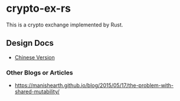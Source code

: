 # crypto-ex-rs

This is a crypto exchange implemented by Rust.

## Design Docs

- [Chinese Version](docs/Design_zh.md)

### Other Blogs or Articles

- https://manishearth.github.io/blog/2015/05/17/the-problem-with-shared-mutability/